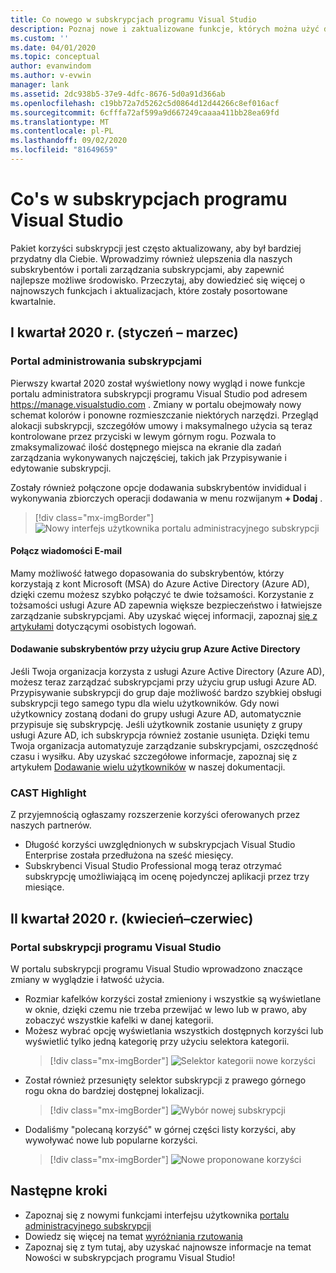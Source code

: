 ```yaml
---
title: Co nowego w subskrypcjach programu Visual Studio
description: Poznaj nowe i zaktualizowane funkcje, których można użyć do zarządzania subskrypcjami programu Visual Studio.
ms.custom: ''
ms.date: 04/01/2020
ms.topic: conceptual
author: evanwindom
ms.author: v-evwin
manager: lank
ms.assetid: 2dc938b5-37e9-4dfc-8676-5d0a91d366ab
ms.openlocfilehash: c19bb72a7d5262c5d0864d12d44266c8ef016acf
ms.sourcegitcommit: 6cfffa72af599a9d667249caaaa411bb28ea69fd
ms.translationtype: MT
ms.contentlocale: pl-PL
ms.lasthandoff: 09/02/2020
ms.locfileid: "81649659"
---
```

# <a name="what39s-new-in-visual-studio-subscriptions"></a>Co&#39;s w subskrypcjach programu Visual Studio

Pakiet korzyści subskrypcji jest często aktualizowany, aby był bardziej przydatny dla Ciebie. Wprowadzimy również ulepszenia dla naszych subskrybentów i portali zarządzania subskrypcjami, aby zapewnić najlepsze możliwe środowisko.  Przeczytaj, aby dowiedzieć się więcej o najnowszych funkcjach i aktualizacjach, które zostały posortowane kwartalnie.

## <a name="2020-q1-january-march"></a>I kwartał 2020 r. (styczeń – marzec)

### <a name="subscriptions-administration-portal"></a>Portal administrowania subskrypcjami
Pierwszy kwartał 2020 został wyświetlony nowy wygląd i nowe funkcje portalu administratora subskrypcji programu Visual Studio pod adresem https://manage.visualstudio.com . Zmiany w portalu obejmowały nowy schemat kolorów i ponowne rozmieszczanie niektórych narzędzi.  Przegląd alokacji subskrypcji, szczegółów umowy i maksymalnego użycia są teraz kontrolowane przez przyciski w lewym górnym rogu.  Pozwala to zmaksymalizować ilość dostępnego miejsca na ekranie dla zadań zarządzania wykonywanych najczęściej, takich jak Przypisywanie i edytowanie subskrypcji.  

Zostały również połączone opcje dodawania subskrybentów invididual i wykonywania zbiorczych operacji dodawania w menu rozwijanym **+ Dodaj** . 

   > [!div class="mx-imgBorder"]
   > ![Nowy interfejs użytkownika portalu administracyjnego subskrypcji](_img/whats-new/new-admin-ui.png)

#### <a name="connect-emails"></a>Połącz wiadomości E-mail
Mamy możliwość łatwego dopasowania do subskrybentów, którzy korzystają z kont Microsoft (MSA) do Azure Active Directory (Azure AD), dzięki czemu możesz szybko połączyć te dwie tożsamości.  Korzystanie z tożsamości usługi Azure AD zapewnia większe bezpieczeństwo i łatwiejsze zarządzanie subskrypcjami.  Aby uzyskać więcej informacji, zapoznaj [się z artykułami](personal-email-sign-ins.md) dotyczącymi osobistych logowań. 

#### <a name="add-subscribers-using-azure-active-directory-groups"></a>Dodawanie subskrybentów przy użyciu grup Azure Active Directory
Jeśli Twoja organizacja korzysta z usługi Azure Active Directory (Azure AD), możesz teraz zarządzać subskrypcjami przy użyciu grup usługi Azure AD.  Przypisywanie subskrypcji do grup daje możliwość bardzo szybkiej obsługi subskrypcji tego samego typu dla wielu użytkowników.  Gdy nowi użytkownicy zostaną dodani do grupy usługi Azure AD, automatycznie przypisuje się subskrypcję.  Jeśli użytkownik zostanie usunięty z grupy usługi Azure AD, ich subskrypcja również zostanie usunięta.  Dzięki temu Twoja organizacja automatyzuje zarządzanie subskrypcjami, oszczędność czasu i wysiłku.  Aby uzyskać szczegółowe informacje, zapoznaj się z artykułem [Dodawanie wielu użytkowników](https://docs.microsoft.com/visualstudio/subscriptions/assign-license-bulk#use-azure-active-directory-groups-to-assign-subscriptions) w naszej dokumentacji. 

### <a name="cast-highlight"></a>CAST Highlight
Z przyjemnością ogłaszamy rozszerzenie korzyści oferowanych przez naszych partnerów. 
- Długość korzyści uwzględnionych w subskrypcjach Visual Studio Enterprise została przedłużona na sześć miesięcy.  
- Subskrybenci Visual Studio Professional mogą teraz otrzymać subskrypcję umożliwiającą im ocenę pojedynczej aplikacji przez trzy miesiące. 

## <a name="2020-q2-april-june"></a>II kwartał 2020 r. (kwiecień–czerwiec)

### <a name="visual-studio-subscriptions-portal"></a>Portal subskrypcji programu Visual Studio

W portalu subskrypcji programu Visual Studio wprowadzono znaczące zmiany w wyglądzie i łatwość użycia.  

- Rozmiar kafelków korzyści został zmieniony i wszystkie są wyświetlane w oknie, dzięki czemu nie trzeba przewijać w lewo lub w prawo, aby zobaczyć wszystkie kafelki w danej kategorii. 
- Możesz wybrać opcję wyświetlania wszystkich dostępnych korzyści lub wyświetlić tylko jedną kategorię przy użyciu selektora kategorii.
   > [!div class="mx-imgBorder"]
   > ![Selektor kategorii nowe korzyści](_img/whats-new/whats-new-category-picker.png)
- Został również przesunięty selektor subskrypcji z prawego górnego rogu okna do bardziej dostępnej lokalizacji.
   > [!div class="mx-imgBorder"]
   > ![Wybór nowej subskrypcji](_img/whats-new/whats-new-sub-picker.png)
- Dodaliśmy "polecaną korzyść" w górnej części listy korzyści, aby wywoływać nowe lub popularne korzyści.  
   > [!div class="mx-imgBorder"]
   > ![Nowe proponowane korzyści](_img/whats-new/whats-new-featured.png)

## <a name="next-steps"></a>Następne kroki
- Zapoznaj się z nowymi funkcjami interfejsu użytkownika [portalu administracyjnego subskrypcji](https://manage.visualstudio.com)
- Dowiedz się więcej na temat [wyróżniania rzutowania](vs-cast.md)
- Zapoznaj się z tym tutaj, aby uzyskać najnowsze informacje na temat Nowości w subskrypcjach programu Visual Studio!